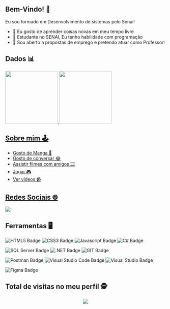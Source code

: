 ## Bem-Vindo! 👋
Eu sou formado em Desenvolvimento de sistemas pelo Senai!
- 🔭 Eu gosto de aprender coisas novas em meu tempo livre
- 🌱 Estudante no SENAI, Eu tenho habilidade com programação
- 🤝 Sou aberto a propostas de emprego e pretendo atuar como Professor!

## Dados 📊
<div>
  <a href="https://github.com/Marcaum04">
  <img height="165em" src="https://github-readme-stats.vercel.app/api?username=Marcaum04&show_icons=true&theme=dark&include_all_commits=true&count_private=true"/>
    <img height="165em" src="https://github-readme-stats.vercel.app/api/top-langs/?username=Marcaum04&layout=compact&langs_count=7&theme=dark"/>
</div>

## Sobre mim 🕹️
- Gosto de Manga 🥭
- Gosto de conversar 😂
- Assistir filmes com amigos 🎞️
- Jogar 🎮
- Ver vídeos 📹

## Redes Sociais 🌐
[<img src="https://img.shields.io/badge/linkedin-%230077B5.svg?&style=for-the-badge&logo=linkedin&logoColor=white" />](https://www.linkedin.com/in/marcaumdev/)
  
## Ferramentas 🖥️ 
![HTML5 Badge](https://img.shields.io/badge/HTML5-E34F26?style=for-the-badge&logo=html5&logoColor=white) ![CSS3 Badge](https://img.shields.io/badge/CSS3-1572B6?style=for-the-badge&logo=css3&logoColor=white) ![Javascript Badge](https://img.shields.io/badge/JavaScript-F7DF1E?style=for-the-badge&logo=javascript&logoColor=black) ![C# Badge](https://img.shields.io/badge/C%23-239120?style=for-the-badge&logo=c-sharp&logoColor=white)

![SQL Server Badge](https://img.shields.io/badge/Microsoft%20SQL%20Sever-CC2927?style=for-the-badge&logo=microsoft%20sql%20server&logoColor=white) ![.NET Badge](https://img.shields.io/badge/.NET-512BD4?style=for-the-badge&logo=dotnet&logoColor=white) ![GIT Badge](https://img.shields.io/badge/Git-F05032?style=for-the-badge&logo=git&logoColor=white) 

![Postman Badge](https://img.shields.io/badge/Postman-FF6C37?style=for-the-badge&logo=Postman&logoColor=white) ![Visual Studio Code Badge](https://img.shields.io/badge/Visual_Studio_Code-0078D4?style=for-the-badge&logo=visual%20studio%20code&logoColor=white) ![Visual Studio Badge](https://img.shields.io/badge/Visual_Studio-5C2D91?style=for-the-badge&logo=visual%20studio&logoColor=white)

![Figma Badge](https://img.shields.io/badge/Figma-F24E1E?style=for-the-badge&logo=figma&logoColor=white)

## Total de visitas no meu perfil :detective:
 <p align="center"> 
   <img alingn="center" src="https://profile-counter.glitch.me/Marcaum04/count.svg" />
 </p>
